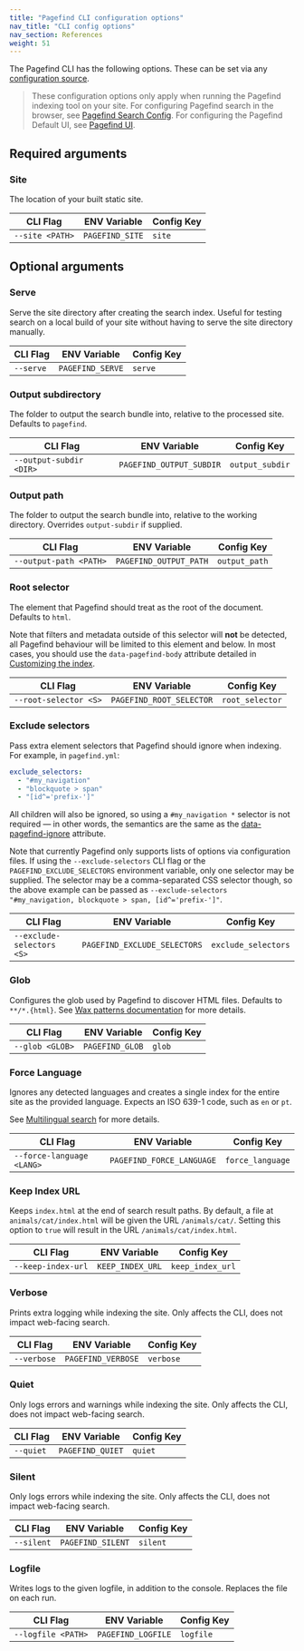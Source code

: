 ```yaml
---
title: "Pagefind CLI configuration options"
nav_title: "CLI config options"
nav_section: References
weight: 51
---
```


The Pagefind CLI has the following options.
These can be set via any [configuration source](/docs/config-sources/).

> These configuration options only apply when running the Pagefind indexing tool on your site.
> For configuring Pagefind search in the browser, see [Pagefind Search Config](/docs/search-config/).
> For configuring the Pagefind Default UI, see [Pagefind UI](/docs/ui/).

## Required arguments

### Site
The location of your built static site.

| CLI Flag        | ENV Variable    | Config Key |
|-----------------|-----------------|------------|
| `--site <PATH>` | `PAGEFIND_SITE` | `site`     |

## Optional arguments

### Serve
Serve the site directory after creating the search index. Useful for testing search on a local build of your site without having to serve the site directory manually.

| CLI Flag  | ENV Variable     | Config Key |
|-----------|------------------|------------|
| `--serve` | `PAGEFIND_SERVE` | `serve`    |

### Output subdirectory
The folder to output the search bundle into, relative to the processed site. Defaults to `pagefind`.

| CLI Flag                | ENV Variable             | Config Key      |
|-------------------------|--------------------------|-----------------|
| `--output-subdir <DIR>` | `PAGEFIND_OUTPUT_SUBDIR` | `output_subdir` |

### Output path
The folder to output the search bundle into, relative to the working directory. Overrides `output-subdir` if supplied.

| CLI Flag               | ENV Variable           | Config Key    |
|------------------------|------------------------|---------------|
| `--output-path <PATH>` | `PAGEFIND_OUTPUT_PATH` | `output_path` |

### Root selector
The element that Pagefind should treat as the root of the document. Defaults to `html`.

Note that filters and metadata outside of this selector will **not** be detected, all Pagefind behaviour will be limited to this element and below. In most cases, you should use the `data-pagefind-body` attribute detailed in [Customizing the index](/docs/indexing/).

| CLI Flag              | ENV Variable             | Config Key      |
|-----------------------|--------------------------|-----------------|
| `--root-selector <S>` | `PAGEFIND_ROOT_SELECTOR` | `root_selector` |

### Exclude selectors
Pass extra element selectors that Pagefind should ignore when indexing. For example, in `pagefind.yml`:

```yml
exclude_selectors:
  - "#my_navigation"
  - "blockquote > span"
  - "[id^='prefix-']"
```

All children will also be ignored, so using a `#my_navigation *` selector is not required — in other words, the semantics are the same as the [data-pagefind-ignore](/docs/indexing/#removing-individual-elements-from-the-index) attribute.

Note that currently Pagefind only supports lists of options via configuration files. If using the `--exclude-selectors` CLI flag or the `PAGEFIND_EXCLUDE_SELECTORS` environment variable, only one selector may be supplied. The selector may be a comma-separated CSS selector though, so the above example can be passed as `--exclude-selectors "#my_navigation, blockquote > span, [id^='prefix-']"`.

| CLI Flag                  | ENV Variable                 | Config Key          |
|---------------------------|------------------------------|---------------------|
| `--exclude-selectors <S>` | `PAGEFIND_EXCLUDE_SELECTORS` | `exclude_selectors` |

### Glob
Configures the glob used by Pagefind to discover HTML files. Defaults to `**/*.{html}`.
See [Wax patterns documentation](https://github.com/olson-sean-k/wax#patterns) for more details.

| CLI Flag        | ENV Variable    | Config Key |
|-----------------|-----------------|------------|
| `--glob <GLOB>` | `PAGEFIND_GLOB` | `glob`     |

### Force Language
Ignores any detected languages and creates a single index for the entire site as the provided language. Expects an ISO 639-1 code, such as `en` or `pt`.

See [Multilingual search](/docs/multilingual/) for more details.

| CLI Flag                  | ENV Variable              | Config Key       |
|---------------------------|---------------------------|------------------|
| `--force-language <LANG>` | `PAGEFIND_FORCE_LANGUAGE` | `force_language` |

### Keep Index URL
Keeps `index.html` at the end of search result paths. By default, a file at `animals/cat/index.html` will be given the URL `/animals/cat/`. Setting this option to `true` will result in the URL `/animals/cat/index.html`.

| CLI Flag           | ENV Variable     | Config Key       |
|--------------------|------------------|------------------|
| `--keep-index-url` | `KEEP_INDEX_URL` | `keep_index_url` |

### Verbose
Prints extra logging while indexing the site. Only affects the CLI, does not impact web-facing search.

| CLI Flag    | ENV Variable       | Config Key |
|-------------|--------------------|------------|
| `--verbose` | `PAGEFIND_VERBOSE` | `verbose`  |

### Quiet
Only logs errors and warnings while indexing the site. Only affects the CLI, does not impact web-facing search.

| CLI Flag  | ENV Variable     | Config Key |
|-----------|------------------|------------|
| `--quiet` | `PAGEFIND_QUIET` | `quiet`  |

### Silent
Only logs errors while indexing the site. Only affects the CLI, does not impact web-facing search.

| CLI Flag  | ENV Variable     | Config Key |
|-----------|------------------|------------|
| `--silent` | `PAGEFIND_SILENT` | `silent`  |

### Logfile
Writes logs to the given logfile, in addition to the console. Replaces the file on each run.

| CLI Flag           | ENV Variable       | Config Key |
|--------------------|--------------------|------------|
| `--logfile <PATH>` | `PAGEFIND_LOGFILE` | `logfile`  |
